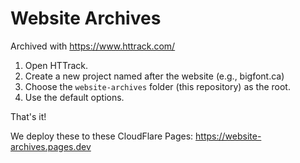 # Website Archives

Archived with https://www.httrack.com/

1. Open HTTrack.
2. Create a new project named after the website (e.g., bigfont.ca)
3. Choose the `website-archives` folder (this repository) as the root.
4. Use the default options.

That's it!

We deploy these to these CloudFlare Pages: https://website-archives.pages.dev